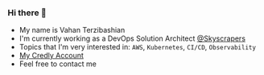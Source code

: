 ### Hi there 👋

- My name is Vahan Terzibashian
- I'm currently working as a DevOps Solution Architect [@Skyscrapers](https://github.com/skyscrapers)
- Topics that I'm very interested in: `AWS`, `Kubernetes`, `CI/CD`, `Observability`
- [My Credly Account](https://www.credly.com/users/vahan-terzibashian/badges)
- Feel free to contact me

<!--
**Vahan90/vahan90** is a ✨ _special_ ✨ repository because its `README.md` (this file) appears on your GitHub profile.

Here are some ideas to get you started:

- 🔭 I’m currently working on ...
- 🌱 I’m currently learning ...
- 👯 I’m looking to collaborate on ...
- 🤔 I’m looking for help with ...
- 💬 Ask me about ...
- 📫 How to reach me: ...
- 😄 Pronouns: ...
- ⚡ Fun fact: ...
-->
